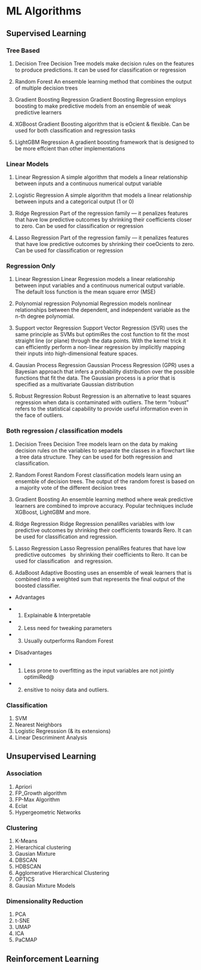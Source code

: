 # ML Algorithms

## Supervised Learning

### Tree Based

1. Decision Tree
Decision Tree models make decision rules on the features to produce predictions. It can be used for classification or regression

2. Random Forest
An ensemble learning method that combines the output of multiple decision trees

3. Gradient Boosting Regression
Gradient Boosting Regression employs boosting to make predictive models from an ensemble of weak predictive learners

4. XGBoost
Gradient Boosting algorithm that is eOcient & flexible. Can be used for both classification and regression tasks

5. LightGBM Regression
A gradient boosting framework that is designed to be more effcient than other implementations

### Linear Models

1. Linear Regression
A simple algorithm that models a linear relationship between inputs and a continuous numerical output variable

2. Logistic Regression
A simple algorithm that models a linear relationship between inputs and a categorical output (1 or 0)

3. Ridge Regression
Part of the regression family — it penalizes features that have low predictive outcomes by shrinking their coefficients closer to zero. Can be used for classification or regression

4. Lasso Regression
Part of the regression family — it penalizes features that have low predictive outcomes by shrinking their coeOcients to zero. Can be used for classification or regression

### Regression Only

1. Linear Regression
Linear Regression models a linear relationship between input variables and a continuous numerical output variable. The default loss function is the mean square error (MSE)

2. Polynomial regression
Polynomial Regression models nonlinear relationships between the dependent, and independent variable as the n-th degree polynomial.

3. Support vector Regression
Support Vector Regression (SVR) uses the same principle as SVMs but optimiRes the cost function to fit the most straight line (or plane) through the data points. With the kernel trick it can efficiently perform a non-linear regression by implicitly mapping their inputs into high-dimensional feature spaces.

4. Gausian Process Regression
Gaussian Process Regression (GPR) uses a Bayesian approach that infers a probability distribution over the possible functions that fit the data. The Gaussian process is a prior that is specified as a multivariate Gaussian distribution

5. Robust Regression
Robust Regression is an alternative to least squares regression when data is contaminated with outliers. The term “robust” refers to the statistical capability to provide useful information even in the face of outliers.

### Both regression / classification models

1. Decision Trees
Decision Tree models learn on the data by making decision rules on the variables to separate the classes in a flowchart like a tree data structure. They can be used for both regression and classification.

2. Random Forest
Random Forest classification models learn using an ensemble of decision trees. The output of the random forest is based on a majority vote of the different decision trees

3. Gradient Boosting
An ensemble learning method where weak predictive learners are combined to improve accuracy. Popular techniques include XGBoost, LightGBM and more.

4. Ridge Regression
Ridge Regression penaliRes variables with low predictive outcomes by shrinking their coefficients towards Rero. It can be used for classification and regression.

5. Lasso Regression
Lasso Regression penaliRes features that have low predictive outcomes  
by shrinking their coefficients to Rero. It can be used for classification  
and regression.
6. AdaBoost
Adaptive Boosting uses an ensemble of weak learners that is combined into a weighted sum that represents the final output of the boosted classifier.

* Advantages
* 1. Explainable & Interpretable
* 2. Less need for tweaking parameters
* 3. Usually outperforms Random Forest

* Disadvantages
* 1. Less prone to overfitting as the input variables are not jointly optimiRed@
* 2. ensitive to noisy data and outliers.

### Classification

1. SVM
2. Nearest Neighbors
3. Logistic Regresssion (& its extensions)
4. Linear Descriminent Analysis

## Unsupervised Learning

### Association

1. Apriori
2. FP_Growth algorithm
3. FP-Max Algorithm
4. Eclat
5. Hypergeometric Networks

### Clustering

1. K-Means
2. Hierarchical clustering
3. Gausian Mixture
4. DBSCAN
5. HDBSCAN
6. Agglomerative Hierarchical Clustering
7. OPTICS
8. Gausian Mixture Models

### Dimensionality Reduction

1. PCA
2. t-SNE
3. UMAP
4. ICA
5. PaCMAP

## Reinforcement Learning
